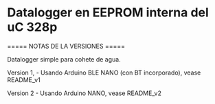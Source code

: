 # Datalogger en EEPROM interna del uC 328p
 
  ===== NOTAS DE LA VERSIONES =====
  
  Datalogger simple para cohete de agua.
  
 Version 1, - Usando Arduino BLE NANO (con BT incorporado), vease README_v1 
 
 Version 2 - Usando Arduino NANO, vease README_v2 
  
